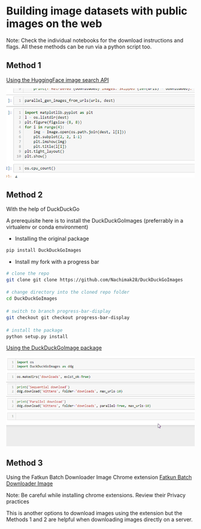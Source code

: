 # Building image datasets with public images on the web

Note: Check the individual notebooks for the download instructions and flags.
All these methods can be run via a python script too.
## Method 1
[Using the HuggingFace image search API](https://github.com/Nachimak28/public_image_download_methods/blob/main/Downloading%20public%20images%20using%20huggingface%20image%20search%20API.ipynb)

![HuggingFace](assets/hugging_face_image_search_image_download.gif)

## Method 2

With the help of DuckDuckGo

A prerequisite here is to install the DuckDuckGoImages (preferrably in a virtualenv or conda environment)

* Installing the original package

```sh
pip install DuckDuckGoImages
```

* Install my fork with a progress bar
```sh
# clone the repo
git clone git clone https://github.com/Nachimak28/DuckDuckGoImages

# change directory into the cloned repo folder
cd DuckDuckGoImages

# switch to branch progress-bar-display
git checkout git checkout progress-bar-display

# install the package
python setup.py install
```

[Using the DuckDuckGoImage package]()

![DuckDuckGoImages](assets/duckduckgo_images.gif)

## Method 3

Using the Fatkun Batch Downloader Image Chrome extension
[Fatkun Batch Downloader Image](https://chrome.google.com/webstore/detail/fatkun-batch-download-ima/nnjjahlikiabnchcpehcpkdeckfgnohf?hl=en)

Note: Be careful while installing chrome extensions. Review their Privacy practices

This is another options to download images using the extension but the Methods 1 and 2 are helpful when downloading images directly on a server.